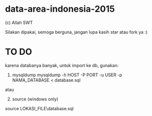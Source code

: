 # data-area-indonesia-2015
(c) Allah SWT

Silakan dipakai, semoga berguna, jangan lupa kasih star atau fork ya :)

# TO DO
karena databanya banyak, untuk import ke db, gunakan:
1. mysqldump
mysqldump -h HOST -P PORT -u USER -p NAMA_DATABASE < database.sql

atau 

2. source (windows only)

source LOKASI_FILE\database.sql 
